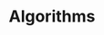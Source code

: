 ---
title: 'Algorithms'
description: 'Lorem ipsum dolor sit amet'
pubDate: 'Jul 31 2025'
heroImage: '../../assets/130035883_p1.png'
tags: 'Algorithm'
---